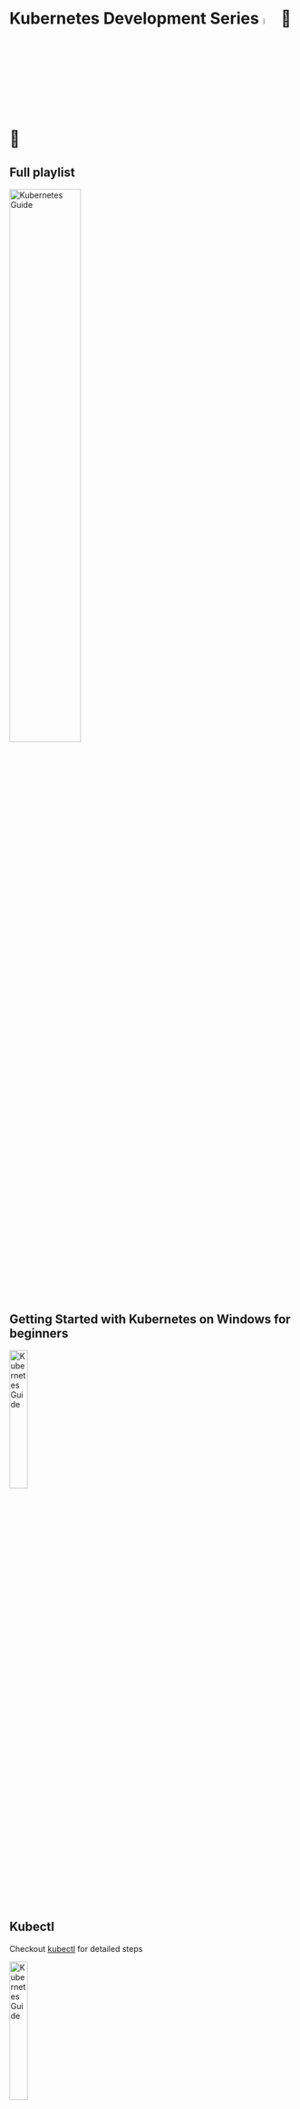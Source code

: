 # Kubernetes Development Series <img src="https://www.shareicon.net/data/128x128/2017/04/11/883708_media_512x512.png" alt="YouTube" width="5%" height="5%"> :hammer::wrench:

## Full playlist

<a href="https://www.youtube.com/playlist?list=PLHq1uqvAteVvUEdqaBeMK2awVThNujwMd" title="Kubernetes"><img src="https://i.ytimg.com/vi/8h4FoWK7tIA/hqdefault.jpg" width="50%" height="50%" alt="Kubernetes Guide" /></a>

## Getting Started with Kubernetes on Windows for beginners

<a href="https://www.youtube.com/watch?v=8h4FoWK7tIA" title="Kubernetes"><img src="https://i.ytimg.com/vi/8h4FoWK7tIA/hqdefault.jpg" width="25%" height="25%" alt="Kubernetes Guide" /></a>

## Kubectl

Checkout [kubectl](./kubectl.md) for detailed steps

<a href="https://www.youtube.com/watch?v=feLpGydQVio" title="Kubernetes"><img src="https://i.ytimg.com/vi/feLpGydQVio/hqdefault.jpg" width="25%" height="25%" alt="Kubernetes Guide" /></a>

## Deployments

Checkout [deployments](./deployments/readme.md) for detailed steps

<a href="https://www.youtube.com/watch?v=DMpEZEakYVc" title="Kubernetes"><img src="https://i.ytimg.com/vi/DMpEZEakYVc/hqdefault.jpg" width="25%" height="25%" alt="Kubernetes Guide" /></a>

## Configuration Management

<a href="https://www.youtube.com/watch?v=o-gXx7r7Rz4" title="Kubernetes"><img src="https://i.ytimg.com/vi/o-gXx7r7Rz4/hqdefault.jpg" width="25%" height="25%" alt="Kubernetes Guide" /></a>

## Secret Management

<a href="https://www.youtube.com/watch?v=o36yTfGDmZ0" title="Kubernetes"><img src="https://i.ytimg.com/vi/o36yTfGDmZ0/hqdefault.jpg" width="25%" height="25%" alt="Kubernetes Guide" /></a>

## Services

<a href="https://www.youtube.com/watch?v=xhva6DeKqVU" title="Kubernetes"><img src="https://i.ytimg.com/vi/xhva6DeKqVU/hqdefault.jpg" width="25%" height="25%" alt="Kubernetes Guide" /></a>

## Ingress

<a href="https://www.youtube.com/watch?v=u948CURLDJA" title="Kubernetes"><img src="https://i.ytimg.com/vi/u948CURLDJA/hqdefault.jpg" width="25%" height="25%" alt="Kubernetes Guide" /></a>
<a href="https://www.youtube.com/watch?v=izWCkcJAzBw" title="Kubernetes"><img src="https://i.ytimg.com/vi/izWCkcJAzBw/hqdefault.jpg" width="25%" height="25%" alt="Kubernetes Guide" /></a>

## StatefulSets

<a href="https://www.youtube.com/watch?v=zj6r_EEhv6s" title="Kubernetes"><img src="https://i.ytimg.com/vi/zj6r_EEhv6s/hqdefault.jpg" width="25%" height="25%" alt="Kubernetes Guide" /></a>

## Persistent Volumes

<a href="https://www.youtube.com/watch?v=ZxC6FwEc9WQ" title="Kubernetes"><img src="https://i.ytimg.com/vi/ZxC6FwEc9WQ/hqdefault.jpg" width="25%" height="25%" alt="Kubernetes Guide" /></a>

## Manage YAML

<a href="https://www.youtube.com/watch?v=5gsHYdiD6v8" title="Kubernetes"><img src="https://i.ytimg.com/vi/5gsHYdiD6v8/hqdefault.jpg" width="25%" height="25%" alt="Kubernetes Guide" /></a>


